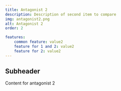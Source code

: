 ```yaml
--- 
title: Antagonist 2
description: Description of second item to compare
img: antagonist2.png
alt: Antagonist 2
order: 2

features:
    common feature: value2
    feature for 1 and 2: value2
    feature for 2: value2
--- 
```


## Subheader
Content for antagonist 2